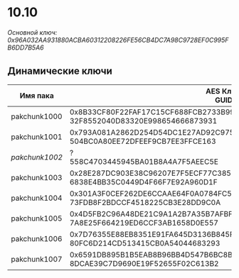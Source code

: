 # 10.10

###### Основной ключ: 0x96A032AA931880ACBA60312208226FE56CB4DC7A98C9728EF0C995FB6DD7B5A6

## Динамические ключи

| Имя пака         | AES Ключ<br/>GUID                                                                                            |
|--------------|---------------------------------------------------------------------------------------------------------|
| pakchunk1000 | 0x8B33CF80F22FAF17C15CF688FCB2733B9971399B738CE5D0241BA4F643DD29ED<br/>32F8552040D83320E998654666873931 |
| pakchunk1001 | 0x793A081A2862D254D54DC1E27AD92C9757BA70705FE61DF46983B9617A565D8E<br/>504BC0A80EE72DFEEF9CB7EE3FFCE163 |
| *pakchunk1002* | ?<br/>558C4703445945BA01B8A4A7F5AEEC5E                                                                |
| pakchunk1003 | 0x28E287DC903E38C96207E7F5ECF77C38512DA286826637A1CF70AF7EA6926ED5<br/>6838E4BB35C0449D4F66F7E92A960D1F |
| pakchunk1004 | 0x301A3F0CEF262DE6CCAAE64F0A0784FC58147493970122958C82751FE2043DA7<br/>73FDB8F2BDCCF4518225CB3E28DD9C0A |
| pakchunk1005 | 0x4D5FB2C96A48DE21C9A1A2B7A35B7AFBFBA137FB056753A2C68031D27ECCB633<br/>7A8E25F664219ED6CCF3AB1658D0E557 |
| pakchunk1006 | 0x7D76355E88EB8351E91FA645D3136B845F5764A4B5E4699A062745F644806CC1<br/>80FC6D214CD513415CB0A54044683293 |
| pakchunk1007 | 0x6591DB895B1B5EAB8B96BB4D547B6BC8B4B755DD44828F3FF2D943A5E50281F7<br/>8DCAE39C7D9690E19F52655F02C613B2 |
